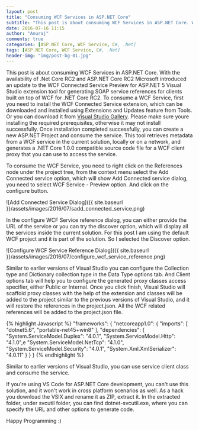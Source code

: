 ```yaml
---
layout: post
title: "Consuming WCF Services in ASP.NET Core"
subtitle: "This post is about consuming WCF Services in ASP.NET Core. With the availability of .Net Core RC2 and ASP.NET Core RC2 Microsoft introduced an update to the WCF Connected Service Preview for ASP.NET 5 Visual Studio extension tool for generating SOAP service references for clients built on top of WCF for .NET Core RC2."
date: 2016-07-16 11:15
author: "Anuraj"
comments: true
categories: [ASP.NET Core, WCF Service, C#, .Net]
tags: [ASP.NET Core, WCF Service, C#, .Net]
header-img: "img/post-bg-01.jpg"
---
```

This post is about consuming WCF Services in ASP.NET Core. With the availability of .Net Core RC2 and ASP.NET Core RC2 Microsoft introduced an update to the WCF Connected Service Preview for ASP.NET 5 Visual Studio extension tool for generating SOAP service references for clients built on top of WCF for .NET Core RC2. To consume a WCF Service, first you need to install the WCF Connected Service extension, which can be downloaded and installed using Extensions and Updates feature from Tools. Or you can download it from [Visual Studio Gallery](https://visualstudiogallery.msdn.microsoft.com/c3b3666e-a928-4136-9346-22e30c949c08). Please make sure youre installing the required prerequisites, otherwise it may not install successfully. Once installation completed successfully, you can create a new ASP.NET Project and consume the service. This tool retrieves metadata from a WCF service in the current solution, locally or on a network, and generates a .NET Core 1.0.0 compatible source code file for a WCF client proxy that you can use to access the service.

To consume the WCF Service, you need to right click on the References node under the project tree, from the context menu select the Add Connected service option, which will show Add Connected service dialog, you need to select WCF Service - Preview option. And click on the configure button.

![Add Connected Service Dialog]({{ site.baseurl }}/assets/images/2016/07/sadd_connected_service.png)

In the configure WCF Service reference dialog, you can either provide the URL of the service or you can try the discover option, which will display all the services inside the current solution. For this post I am using the default WCF project and it is part of the solution. So I selected the Discover option.

![Configure WCF Service Reference Dialog]({{ site.baseurl }}/assets/images/2016/07/configure_wcf_service_reference.png)

Similar to earlier versions of Visual Studio you can configure the Collection type and Dictionary collection type in the Data Type options tab. And Client options tab will help you to configure the generated proxy classes access specifier, either Public or Internal. Once you click finish, Visual Studio will scaffold proxy classes with the help of the extension and classes will be added to the project similar to the previous versions of Visual Studio, and it will restore the references in the project.json. All the WCF related references will be added to the project.json file.

{% highlight Javascript %}
"frameworks": {
  "netcoreapp1.0": {
    "imports": [
      "dotnet5.6",
      "portable-net45+win8"
    ],
    "dependencies": {
      "System.ServiceModel.Duplex": "4.0.1",
      "System.ServiceModel.Http": "4.1.0",e
      "System.ServiceModel.NetTcp": "4.1.0",
      "System.ServiceModel.Security": "4.0.1",
      "System.Xml.XmlSerializer": "4.0.11"
    }
  }
}
{% endhighlight %}

Similar to earlier versions of Visual Studio, you can use service client class and consume the service. 

If you're using VS Code for ASP.NET Core development, you can't use this solution, and it won't work in cross platform scenarios as well. As a hack you download the VSIX and rename it as ZIP, extract it. In the extracted folder, under svcutil folder, you can find dotnet-svcutil.exe, where you can specify the URL and other options to generate code.

Happy Programming :)
